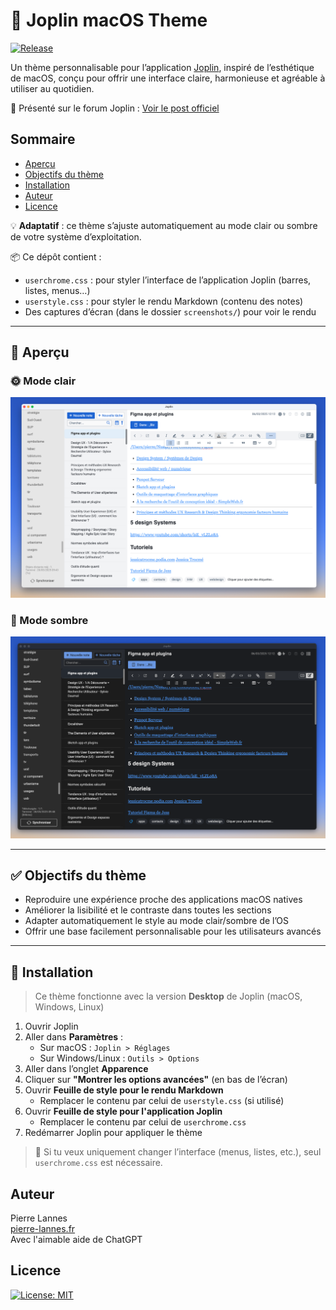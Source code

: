 # 🎨 Joplin macOS Theme

[![Release](https://img.shields.io/github/v/release/PierreLga456/joplin-macos-theme?label=version)](https://github.com/PierreLga456/joplin-macos-theme/releases/latest)

Un thème personnalisable pour l’application [Joplin](https://joplinapp.org), inspiré de l’esthétique de macOS, conçu pour offrir une interface claire, harmonieuse et agréable à utiliser au quotidien.

📣 Présenté sur le forum Joplin : [Voir le post officiel](https://discourse.joplinapp.org/t/macos-style-joplin-theme-by-pierre-lannes/45599)

## Sommaire
- [Aperçu](#-aperçu)
- [Objectifs du thème](#-objectifs-du-thème)
- [Installation](#-installation)
- [Auteur](#auteur)
- [Licence](#licence)

💡 **Adaptatif** : ce thème s’ajuste automatiquement au mode clair ou sombre de votre système d’exploitation.

📦 Ce dépôt contient :
- `userchrome.css` : pour styler l’interface de l’application Joplin (barres, listes, menus…)
- `userstyle.css` : pour styler le rendu Markdown (contenu des notes)
- Des captures d’écran (dans le dossier `screenshots/`) pour voir le rendu

---

## 📸 Aperçu

### 🌞 Mode clair
![Mode clair](screenshots/light-mode.png)

### 🌙 Mode sombre
![Mode sombre](screenshots/dark-mode.png)

---

## ✅ Objectifs du thème

- Reproduire une expérience proche des applications macOS natives
- Améliorer la lisibilité et le contraste dans toutes les sections
- Adapter automatiquement le style au mode clair/sombre de l’OS
- Offrir une base facilement personnalisable pour les utilisateurs avancés

---

## 🚀 Installation

> Ce thème fonctionne avec la version **Desktop** de Joplin (macOS, Windows, Linux)

1. Ouvrir Joplin
2. Aller dans **Paramètres** :
   - Sur macOS : `Joplin > Réglages`
   - Sur Windows/Linux : `Outils > Options`
3. Aller dans l’onglet **Apparence**
4. Cliquer sur **"Montrer les options avancées"** (en bas de l’écran)
5. Ouvrir **Feuille de style pour le rendu Markdown**
   - Remplacer le contenu par celui de `userstyle.css` (si utilisé)
6. Ouvrir **Feuille de style pour l'application Joplin**
   - Remplacer le contenu par celui de `userchrome.css`
7. Redémarrer Joplin pour appliquer le thème

> 📝 Si tu veux uniquement changer l’interface (menus, listes, etc.), seul `userchrome.css` est nécessaire.


## Auteur

Pierre Lannes  
[pierre-lannes.fr](https://www.pierre-lannes.fr)  
Avec l'aimable aide de ChatGPT

## Licence

[![License: MIT](https://img.shields.io/badge/License-MIT-yellow.svg)](https://opensource.org/licenses/MIT)
